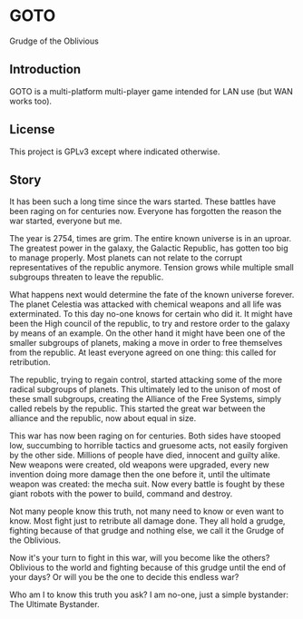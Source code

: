 # GOTO
Grudge of the Oblivious

## Introduction

GOTO is a multi-platform multi-player game intended for LAN use (but WAN works too).

## License

This project is GPLv3 except where indicated otherwise.

## Story

It has been such a long time since the wars started. These battles have been raging on for centuries now. Everyone has forgotten the reason the war started, everyone but me.

The year is 2754, times are grim. The entire known universe is in an uproar. The greatest power in the galaxy, the Galactic Republic, has gotten too big to manage properly. Most planets can not relate to the 
corrupt representatives of the republic anymore. Tension grows while multiple small subgroups threaten to leave the republic.

What happens next would determine the fate of the known universe forever. The planet Celestia was attacked with chemical weapons and all life was exterminated. To this day no-one knows for certain who did it. It 
might have been the High council of the republic, to try and restore order to the galaxy by means of an example. On the other hand it might have been one of the smaller subgroups of planets, making a move in 
order to free themselves from the republic. At least everyone agreed on one thing: this called for retribution.

The republic, trying to regain control, started attacking some of the more radical subgroups of planets. This ultimately led to the unison of most of these small subgroups, creating the Alliance of the Free 
Systems, simply called rebels by the republic. This started the great war between the alliance and the republic, now about equal in size.

This war has now been raging on for centuries. Both sides have stooped low, succumbing to horrible tactics and gruesome acts, not easily forgiven by the other side. Millions of people have died, innocent and 
guilty alike. New weapons were created, old weapons were upgraded, every new invention doing more damage then the one before it, until the ultimate weapon was created: the mecha suit. Now every battle is fought 
by these giant robots with the power to build, command and destroy.

Not many people know this truth, not many need to know or even want to know. Most fight just to retribute all damage done. They all hold a grudge, fighting because of that grudge and nothing else, we call it the 
Grudge of the Oblivious.

Now it's your turn to fight in this war, will you become like the others? Oblivious to the world and fighting because of this grudge until the end of your days? Or will you be the one to decide this endless war?

Who am I to know this truth you ask? I am no-one, just a simple bystander: The Ultimate Bystander.
